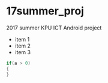 # 17summer_proj
2017 summer KPU ICT Android project

* item 1
* item 2
* item 3

```java
if(a > 0)
{
}
